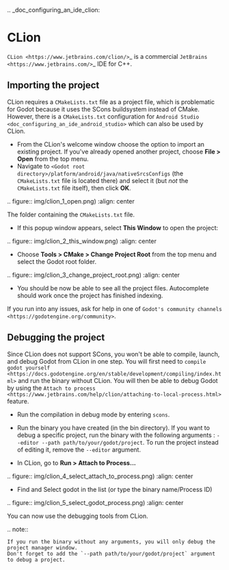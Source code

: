 .. _doc_configuring_an_ide_clion:

CLion
=====

`CLion <https://www.jetbrains.com/clion/>`_ is a commercial 
`JetBrains <https://www.jetbrains.com/>`_ IDE for C++.

Importing the project
---------------------

CLion requires a `CMakeLists.txt` file as a project file, which is problematic
for Godot because it uses the SCons buildsystem instead of CMake. However, 
there is a `CMakeLists.txt` configuration for `Android Studio <doc_configuring_an_ide_android_studio>` 
which can also be used by CLion.

- From the CLion's welcome window choose the option to import an existing 
  project. If you've already opened another project, choose **File > Open**
  from the top menu.
- Navigate to `<Godot root directory>/platform/android/java/nativeSrcsConfigs` (the
  `CMakeLists.txt` file is located there) and select it (but *not* the
  `CMakeLists.txt` file itself), then click **OK**.

.. figure:: img/clion_1_open.png)
   :align: center

   The folder containing the `CMakeLists.txt` file.

- If this popup window appears, select **This Window** to open the project:

.. figure:: img/clion_2_this_window.png)
   :align: center

- Choose **Tools > CMake > Change Project Root** from the top menu and select 
  the Godot root folder.

.. figure:: img/clion_3_change_project_root.png)
   :align: center

- You should be now be able to see all the project files. Autocomplete should
  work once the project has finished indexing.

If you run into any issues, ask for help in one of
`Godot's community channels <https://godotengine.org/community>`.

Debugging the project
---------------------

Since CLion does not support SCons, you won't be able to compile, launch, and debug Godot from CLion in one step.
You will first need to `compile godot yourself <https://docs.godotengine.org/en/stable/development/compiling/index.html>` and run the binary without CLion. You will then be able to debug Godot by using the `Attach to process <https://www.jetbrains.com/help/clion/attaching-to-local-process.html>` feature.

- Run the compilation in debug mode by entering `scons`.

- Run the binary you have created (in the bin directory). If you want to debug a specific project, run the binary with the following arguments : `--editor --path path/to/your/godot/project`. To run the project instead of editing it, remove the `--editor` argument.

- In CLion, go to **Run > Attach to Process...**

.. figure:: img/clion_4_select_attach_to_process.png)
   :align: center

- Find and Select godot in the list (or type the binary name/Process ID)

.. figure:: img/clion_5_select_godot_process.png)
   :align: center

You can now use the debugging tools from CLion.

.. note::

    If you run the binary without any arguments, you will only debug the project manager window.
    Don't forget to add the `--path path/to/your/godot/project` argument to debug a project.
